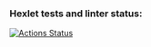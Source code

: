 ### Hexlet tests and linter status:
[![Actions Status](https://github.com/meloshnikov/layout-designer-project-56/workflows/hexlet-check/badge.svg)](https://github.com/meloshnikov/layout-designer-project-56/actions)